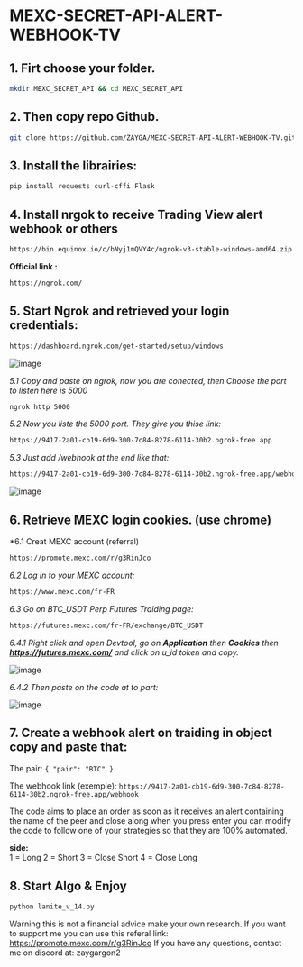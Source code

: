 # MEXC-SECRET-API-ALERT-WEBHOOK-TV

## 1. Firt choose your folder.

```bash
mkdir MEXC_SECRET_API && cd MEXC_SECRET_API
```

## 2. Then copy repo Github.
   
```bash
git clone https://github.com/ZAYGA/MEXC-SECRET-API-ALERT-WEBHOOK-TV.git
```

## 3. Install the librairies:

```bash
pip install requests curl-cffi Flask
```

## 4. Install nrgok to receive Trading View alert webhook or others

```bash
https://bin.equinox.io/c/bNyj1mQVY4c/ngrok-v3-stable-windows-amd64.zip
```

__Official link :__
```bash
https://ngrok.com/
```

## 5. Start Ngrok and retrieved your login credentials:

```bash
https://dashboard.ngrok.com/get-started/setup/windows
```
![image](https://github.com/user-attachments/assets/854ca53c-cdf5-4692-925a-8940b5dca9e1)

*5.1 Copy and paste on ngrok, now you are conected, then Choose the port to listen here is 5000*

```bash
ngrok http 5000
```

*5.2 Now you liste the 5000 port. They give you thise link:*

```bash
https://9417-2a01-cb19-6d9-300-7c84-8278-6114-30b2.ngrok-free.app
```

*5.3 Just add /webhook at the end like that:*

```bash
https://9417-2a01-cb19-6d9-300-7c84-8278-6114-30b2.ngrok-free.app/webhook
```

![image](https://github.com/user-attachments/assets/22e84b59-810a-4865-9747-f0bb83a1a561)

## 6. Retrieve MEXC login cookies. (use chrome)

*6.1 Creat MEXC account (referral)
```bash
https://promote.mexc.com/r/g3RinJco
```

 *6.2 Log in to your MEXC account:*
 ```bash
 https://www.mexc.com/fr-FR
```

  *6.3 Go on BTC_USDT Perp Futures Traiding page:*
  ```bash
  https://futures.mexc.com/fr-FR/exchange/BTC_USDT
  ``` 
  
  *6.4.1 Right click and open Devtool, go on **Application** then **Cookies** then **https://futures.mexc.com/** and click on u_id token and copy.*

  ![image](https://github.com/user-attachments/assets/16e63f95-7cd3-4ea7-97cd-8368676d44e5)

  *6.4.2 Then paste on the code at to part:*

  ![image](https://github.com/user-attachments/assets/0557b7f7-3dea-4925-a88a-82c815624641)


## 7. Create a webhook alert on traiding in object copy and paste that:

   The pair: ```{
    "pair": "BTC"
}```

The webhook link (exemple): ```https://9417-2a01-cb19-6d9-300-7c84-8278-6114-30b2.ngrok-free.app/webhook ```

The code aims to place an order as soon as it receives an alert containing the name of the peer and close along when you press enter you can modify the code to follow one of your strategies so that they are 100% automated.

**side:**  
1 = Long 
2 = Short 
3 = Close Short 
4 = Close Long 


## 8.  Start Algo & Enjoy
```bash
python lanite_v_14.py
```

Warning this is not a financial advice make your own research.
If you want to support me you can use this referal link:
https://promote.mexc.com/r/g3RinJco
If you have any questions, contact me on discord at: 
zaygargon2
